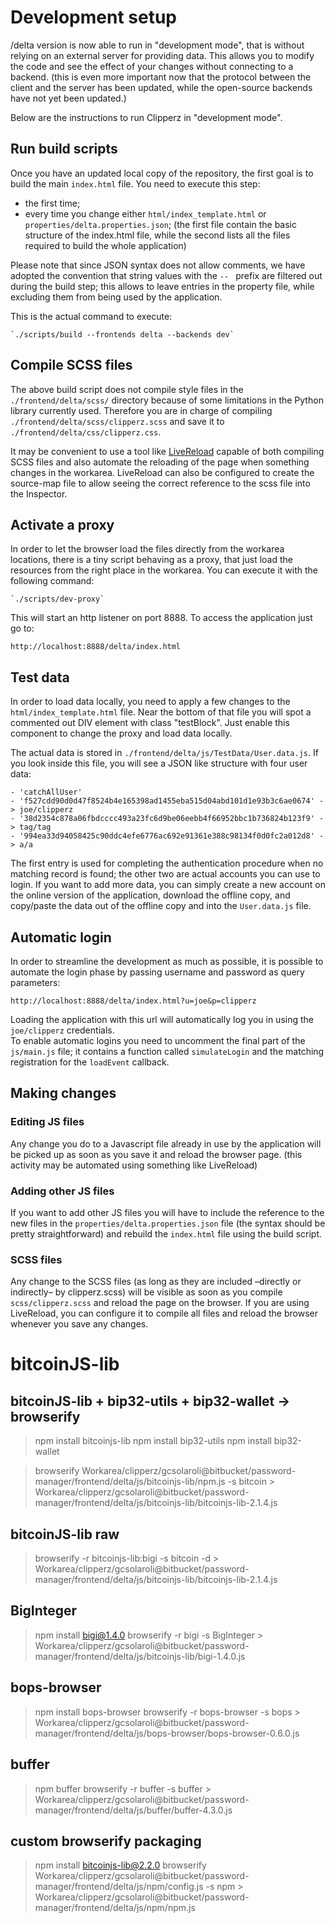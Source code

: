 # Development setup

/delta version is now able to run in "development mode", that is without relying on an external server for providing data. This allows you to modify the code and see the effect of your changes without connecting to a backend. (this is even more important now that the protocol between the client and the server has been updated, while the open-source backends have not yet been updated.)

Below are the instructions to run Clipperz in "development mode".

## Run build scripts

Once you have an updated local copy of the repository, the first goal is to build the main `index.html` file. You need to execute this step:

* the first time;
* every time you change either `html/index_template.html` or `properties/delta.properties.json`; 
  (the first file contain the basic structure of the index.html file, while the second lists all the files required to build the whole application)

Please note that since JSON syntax does not allow comments, we have adopted the convention that string values with the `-- ` prefix are filtered out during the build step; this allows to leave entries in the property file, while excluding them from being used by the application.

This is the actual command to execute:

	`./scripts/build --frontends delta --backends dev`

## Compile SCSS files

The above build script does not compile style files in the `./frontend/delta/scss/` directory because of some limitations in the Python library currently used. Therefore you are in charge of compiling `./frontend/delta/scss/clipperz.scss` and save it to `./frontend/delta/css/clipperz.css`.

It may be convenient to use a tool like [LiveReload][LR] capable of both compiling SCSS files and also automate the reloading of the page when something changes in the workarea. LiveReload can also be configured to create the source-map file to allow seeing the correct reference to the scss file into the Inspector.

[LR]: http://www.livereload.com


## Activate a proxy

In order to let the browser load the files directly from the workarea locations, there is a tiny script behaving as a proxy, that just load the resources from the right place in the workarea.
You can execute it with the following command:

	`./scripts/dev-proxy`
	
This will start an http listener on port 8888. To access the application just go to:

	http://localhost:8888/delta/index.html


## Test data

In order to load data locally, you need to apply a few changes to the `html/index_template.html` file.
Near the bottom of that file you will spot a commented out DIV element with class "testBlock". Just enable this component to change the proxy and load data locally.

The actual data is stored in `./frontend/delta/js/TestData/User.data.js`. If you look inside this file, you will see a JSON like structure with four user data:

	- 'catchAllUser'
	- 'f527cdd90d0d47f8524b4e165398ad1455eba515d04abd101d1e93b3c6ae0674' -> joe/clipperz
	- '38d2354c878a06fbdcccc493a23fc6d9be06eebb4f66952bbc1b736824b123f9' -> tag/tag
	- '994ea33d94058425c90ddc4efe6776ac692e91361e388c98134f0d0fc2a012d8' -> a/a

The first entry is used for completing the authentication procedure when no matching record is found; the other two are actual accounts you can use to login. If you want to add more data, you can simply create a new account on the online version of the application, download the offline copy, and copy/paste the data out of the offline copy and into the `User.data.js` file.


## Automatic login

In order to streamline the development as much as possible, it is possible to automate the login phase by passing username and password as query parameters:

	http://localhost:8888/delta/index.html?u=joe&p=clipperz
	
Loading the application with this url will automatically log you in using the `joe/clipperz` credentials.  
To enable automatic logins you need to uncomment the final part of the `js/main.js` file; it contains a function called `simulateLogin` and the matching registration for the `loadEvent` callback.


## Making changes

### Editing JS files

Any change you do to a Javascript file already in use by the application will be picked up as soon as you save it and reload the browser page. (this activity may be automated using something like LiveReload)

### Adding other JS files

If you want to add other JS files you will have to include the reference to the new files in the `properties/delta.properties.json` file (the syntax should be pretty straightforward) and rebuild the `index.html` file using the build script.

### SCSS files

Any change to the SCSS files (as long as they are included –directly or indirectly– by clipperz.scss) will be visible as soon as you compile `scss/clipperz.scss` and reload the page on the browser. If you are using LiveReload, you can configure it to compile all files and reload the browser whenever you save any changes.


# bitcoinJS-lib

## bitcoinJS-lib + bip32-utils + bip32-wallet -> browserify
> npm install bitcoinjs-lib
> npm install bip32-utils
> npm install bip32-wallet

> browserify Workarea/clipperz/gcsolaroli\@bitbucket/password-manager/frontend/delta/js/bitcoinjs-lib/npm.js -s bitcoin > Workarea/clipperz/gcsolaroli\@bitbucket/password-manager/frontend/delta/js/bitcoinjs-lib/bitcoinjs-lib-2.1.4.js

## bitcoinJS-lib raw
> browserify -r bitcoinjs-lib:bigi -s bitcoin -d > Workarea/clipperz/gcsolaroli\@bitbucket/password-manager/frontend/delta/js/bitcoinjs-lib/bitcoinjs-lib-2.1.4.js

## BigInteger
> npm install bigi@1.4.0
> browserify -r bigi -s BigInteger > Workarea/clipperz/gcsolaroli\@bitbucket/password-manager/frontend/delta/js/bitcoinjs-lib/bigi-1.4.0.js

## bops-browser
> npm install bops-browser
> browserify -r bops-browser -s bops > Workarea/clipperz/gcsolaroli\@bitbucket/password-manager/frontend/delta/js/bops-browser/bops-browser-0.6.0.js

## buffer
> npm buffer
> browserify -r buffer -s buffer > Workarea/clipperz/gcsolaroli\@bitbucket/password-manager/frontend/delta/js/buffer/buffer-4.3.0.js


## custom browserify packaging
> npm install bitcoinjs-lib@2.2.0
> browserify Workarea/clipperz/gcsolaroli\@bitbucket/password-manager/frontend/delta/js/npm/config.js -s npm > Workarea/clipperz/gcsolaroli\@bitbucket/password-manager/frontend/delta/js/npm/npm.js
